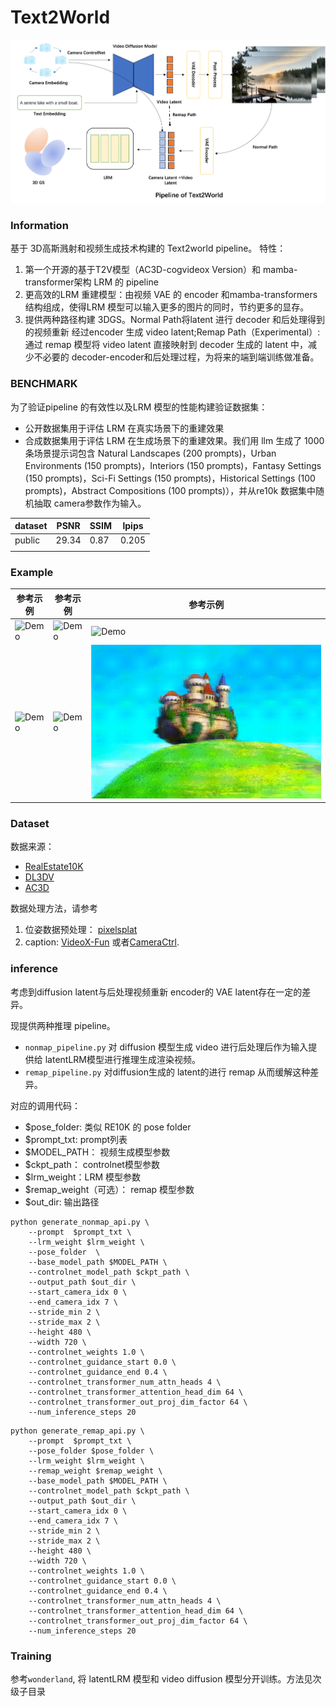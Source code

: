 # Text2World
![Demo](./assets/pipline_text2world.jpg)
### Information
基于 3D高斯溅射和视频生成技术构建的 Text2world pipeline。
特性：
1. 第一个开源的基于T2V模型（AC3D-cogvideox Version）和 mamba-transformer架构 LRM 的 pipeline
2. 更高效的LRM 重建模型：由视频 VAE 的 encoder 和mamba-transformers结构组成，使得LRM 模型可以输入更多的图片的同时，节约更多的显存。
3. 提供两种路径构建 3DGS。Normal Path将latent 进行 decoder 和后处理得到的视频重新 经过encoder 生成 video latent;Remap Path（Experimental）: 通过 remap 模型将 video latent 直接映射到 decoder 生成的 latent 中，减少不必要的 decoder-encoder和后处理过程，为将来的端到端训练做准备。


### BENCHMARK
为了验证pipeline 的有效性以及LRM 模型的性能构建验证数据集：
* 公开数据集用于评估 LRM 在真实场景下的重建效果
* 合成数据集用于评估 LRM 在生成场景下的重建效果。我们用 llm 生成了 1000条场景提示词包含 Natural Landscapes (200 prompts)，Urban Environments (150 prompts)，Interiors (150 prompts)，Fantasy Settings (150 prompts)，Sci-Fi Settings (150 prompts)，Historical Settings (100 prompts)，Abstract Compositions (100 prompts)），并从re10k 数据集中随机抽取 camera参数作为输入。

|dataset|PSNR|SSIM|lpips|
|-----------|-----|------|-----------|
|public|29.34|0.87|0.205|
||||
### Example
|  参考示例  | 参考示例      |  参考示例   | 
|-----------|-----------|-----------|
|![Demo](./assets/demo1.gif) |![Demo](./assets/demo2.gif) |![Demo](./assets/demo3.gif) |
|![Demo](./assets/demo4.gif) | ![Demo](./assets/demo5.gif)|![Demo](./assets/demo6.gif) |
### Dataset
数据来源：
* [RealEstate10K](https://google.github.io/realestate10k/download.html)
* [DL3DV](https://dl3dv-10k.github.io/DL3DV-10K/)
* [AC3D](https://infinite-nature.github.io/)

数据处理方法，请参考
1. 位姿数据预处理： [pixelsplat](https://github.com/dcharatan/pixelsplat)
2. caption: [VideoX-Fun](https://github.com/aigc-apps/VideoX-Fun) 或者[CameraCtrl](https://github.com/hehao13/CameraCtrl).
### inference
考虑到diffusion latent与后处理视频重新 encoder的 VAE latent存在一定的差异。

现提供两种推理 pipeline。
* `nonmap_pipeline.py` 对 diffusion 模型生成 video 进行后处理后作为输入提供给 latentLRM模型进行推理生成渲染视频。
* `remap_pipeline.py` 对diffusion生成的 latent的进行 remap 从而缓解这种差异。

对应的调用代码：
- $pose_folder: 类似 RE10K 的 pose folder
- $prompt_txt: prompt列表
- $MODEL_PATH： 视频生成模型参数
- $ckpt_path： controlnet模型参数
- $lrm_weight：LRM 模型参数
- $remap_weight（可选）： remap 模型参数
- $out_dir: 输出路径

```
python generate_nonmap_api.py \
    --prompt  $prompt_txt \ 
    --lrm_weight $lrm_weight \
    --pose_folder  \
    --base_model_path $MODEL_PATH \
    --controlnet_model_path $ckpt_path \
    --output_path $out_dir \
    --start_camera_idx 0 \
    --end_camera_idx 7 \
    --stride_min 2 \
    --stride_max 2 \
    --height 480 \
    --width 720 \
    --controlnet_weights 1.0 \
    --controlnet_guidance_start 0.0 \
    --controlnet_guidance_end 0.4 \
    --controlnet_transformer_num_attn_heads 4 \
    --controlnet_transformer_attention_head_dim 64 \
    --controlnet_transformer_out_proj_dim_factor 64 \
    --num_inference_steps 20
```

```
python generate_remap_api.py \
    --prompt  $prompt_txt \ 
    --pose_folder $pose_folder \
    --lrm_weight $lrm_weight \
    --remap_weight $remap_weight \
    --base_model_path $MODEL_PATH \
    --controlnet_model_path $ckpt_path \
    --output_path $out_dir \
    --start_camera_idx 0 \
    --end_camera_idx 7 \
    --stride_min 2 \
    --stride_max 2 \
    --height 480 \
    --width 720 \
    --controlnet_weights 1.0 \
    --controlnet_guidance_start 0.0 \
    --controlnet_guidance_end 0.4 \
    --controlnet_transformer_num_attn_heads 4 \
    --controlnet_transformer_attention_head_dim 64 \
    --controlnet_transformer_out_proj_dim_factor 64 \
    --num_inference_steps 20
```

### Training 
参考`wonderland`, 将 latentLRM 模型和 video diffusion 模型分开训练。方法见次级子目录